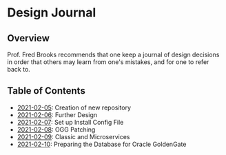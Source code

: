 # Design Journal

## Overview

Prof. Fred Brooks recommends that one keep a journal of design decisions in order that others may learn from one's mistakes, and for one to refer back to.

## Table of Contents

- [2021-02-05](2021_02_05.md): Creation of new repository
- [2021-02-06](2021_02_06.md): Further Design
- [2021-02-07](2021_02_07.md): Set up Install Config File
- [2021-02-08](2021_02_08.md): OGG Patching
- [2021-02-09](2021_02_09.md): Classic and Microservices
- [2021-02-10](2021_02_10.md): Preparing the Database for Oracle GoldenGate
